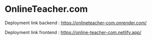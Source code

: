 # OnlineTeacher.com

Deployment link backend : https://onlineteacher-com.onrender.com/ 


Deployment link frontend : https://online-teacher-com.netlify.app/